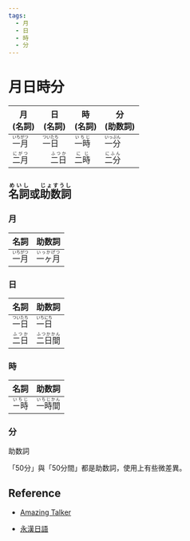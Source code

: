 ```yaml
---
tags:
  - 月
  - 日
  - 時
  - 分
---
```

# 月日時分




|月<br>(名詞)|日<br>(名詞)|時<br>(名詞)|分<br>(助数詞)|
| -- | -- | -- | -- |
| <ruby>一月<rt>いちがつ</rt></ruby> | <ruby>一日<rt>ついたち</rt></ruby> | <ruby>一時<rt>いちじ</rt></ruby> | <ruby>一分<rt>いっぷん</rt></ruby> |
| <ruby>二月<rt>にがつ</rt></ruby> |　<ruby>二日<rt>ふつか</rt></ruby> | <ruby>二時<rt>にじ</rt></ruby> | <ruby>二分<rt>にふん</rt></ruby> |

## <ruby>名詞<rt>めいし</rt></ruby>或<ruby>助数詞<rt>じょすうし</rt></ruby>

### 月

| 名詞 | 助数詞 |
| -- | -- | 
| <ruby>一月<rt>いちがつ</rt></ruby> | <ruby>一ヶ月<rt>いっかげつ</rt></ruby> |


### 日

| 名詞 | 助数詞 |
| -- | -- | 
| <ruby>一日<rt>ついたち</rt></ruby> | <ruby>一日<rt>いちにち</rt><ruby> |
| <ruby>二日<rt>ふつか</rt></ruby> | <ruby>二日間<rt>ふつかかん</rt></ruby> |

### 時

| 名詞 | 助数詞 |
| -- | -- | 
| <ruby>ㄧ時<rt>いちじ</rt></ruby> | <ruby>一時間<rt>いちじかん</rt></ruby> |

### 分

助数詞

「50分」與「50分間」都是助数詞，使用上有些微差異。

## Reference

* [Amazing Talker](https://tw.amazingtalker.com/blog/zh-tw/zh-jap/11497/)

* [永漢日語](https://www.eikan.com.tw/blogs/107)


